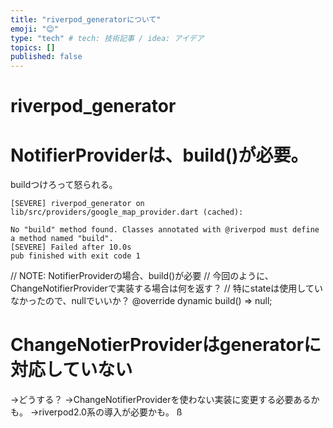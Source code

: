 ```yaml
---
title: "riverpod_generatorについて"
emoji: "😊"
type: "tech" # tech: 技術記事 / idea: アイデア
topics: []
published: false
---
```


# riverpod_generator



# NotifierProviderは、build()が必要。
buildつけろって怒られる。
```text
[SEVERE] riverpod_generator on lib/src/providers/google_map_provider.dart (cached):

No "build" method found. Classes annotated with @riverpod must define a method named "build".
[SEVERE] Failed after 10.0s
pub finished with exit code 1
```

  // NOTE: NotifierProviderの場合、build()が必要
  // 今回のように、ChangeNotifierProviderで実装する場合は何を返す？
  // 特にstateは使用していなかったので、nullでいいか？
  @override
  dynamic build() => null;

# ChangeNotierProviderはgeneratorに対応していない
→どうする？
→ChangeNotifierProviderを使わない実装に変更する必要あるかも。
→riverpod2.0系の導入が必要かも。
ß